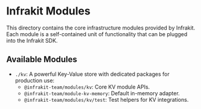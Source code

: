 # Infrakit Modules

This directory contains the core infrastructure modules provided by Infrakit. Each module is a self-contained unit of functionality that can be plugged into the Infrakit SDK.

## Available Modules

-   `./kv`: A powerful Key-Value store with dedicated packages for production use:
    - `@infrakit-team/modules/kv`: Core KV module APIs.
    - `@infrakit-team/module-kv-memory`: Default in-memory adapter.
    - `@infrakit-team/modules/kv/test`: Test helpers for KV integrations.
